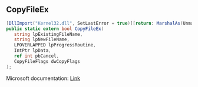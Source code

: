 ## CopyFileEx

```csharp
[DllImport("Kernel32.dll", SetLastError = true)][return: MarshalAs(UnmanagedType.Bool)]
public static extern bool CopyFileEx(
   string lpExistingFileName,
   string lpNewFileName,
   LPOVERLAPPED lpProgressRoutine,
   IntPtr lpData,
   ref int pbCancel,
   CopyFileFlags dwCopyFlags
);
```

Microsoft documentation: [Link](https://learn.microsoft.com/en-us/windows/win32/api/winbase/nf-winbase-copyfileexa)
